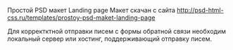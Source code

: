 ﻿Простой PSD макет Landing page
Макет скачан с сайта http://psd-html-css.ru/templates/prostoy-psd-maket-landing-page

Для корректктной отправки писем с формы обратной связи необходим локальный сервер или хостинг, поддерживающий отправку писем.